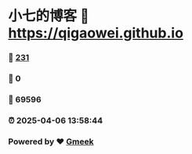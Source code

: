 # 小七的博客 :link: https://qigaowei.github.io 
### :page_facing_up: [231](https://qigaowei.github.io/tag.html) 
### :speech_balloon: 0 
### :hibiscus: 69596 
### :alarm_clock: 2025-04-06 13:58:44 
### Powered by :heart: [Gmeek](https://github.com/Meekdai/Gmeek)
